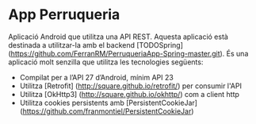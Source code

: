 # App Perruqueria 
Aplicació Android que utilitza una API REST. Aquesta aplicació està destinada a utilitzar-la amb el backend [TODOSpring] (https://github.com/FerranRM/PerruqueriaApp-Spring-master.git). És una aplicació molt senzilla que utilitza les tecnologies següents:

- Compilat per a l’API 27 d’Android, mínim API 23
- Utilitza [Retrofit] (http://square.github.io/retrofit/) per consumir l'API
- Utilitza [OkHttp3] (http://square.github.io/okhttp/) com a client http
- Utilitza cookies persistents amb [PersistentCookieJar] (https://github.com/franmontiel/PersistentCookieJar)

